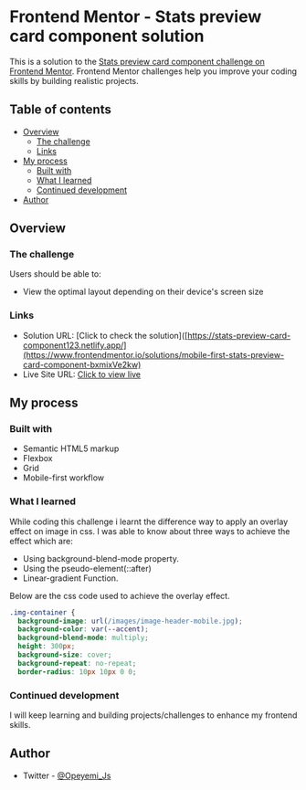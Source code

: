# Frontend Mentor - Stats preview card component solution

This is a solution to the [Stats preview card component challenge on Frontend Mentor](https://www.frontendmentor.io/challenges/stats-preview-card-component-8JqbgoU62). Frontend Mentor challenges help you improve your coding skills by building realistic projects. 

## Table of contents

- [Overview](#overview)
  - [The challenge](#the-challenge)
  - [Links](#links)
- [My process](#my-process)
  - [Built with](#built-with)
  - [What I learned](#what-i-learned)
  - [Continued development](#continued-development)
- [Author](#author)

## Overview

### The challenge

Users should be able to:

- View the optimal layout depending on their device's screen size

### Links

- Solution URL: [Click to check the solution]([https://stats-preview-card-component123.netlify.app/](https://www.frontendmentor.io/solutions/mobile-first-stats-preview-card-component-bxmixVe2kw)
- Live Site URL: [Click to view live ](https://stats-preview-card-component123.netlify.app/)

## My process

### Built with

- Semantic HTML5 markup
- Flexbox
- Grid
- Mobile-first workflow

### What I learned
While coding this challenge i learnt the
difference way to apply an overlay effect on image
in css. I was able to know about three ways to achieve the effect which are:

- Using background-blend-mode property.
- Using the pseudo-element(::after)
- Linear-gradient Function.

Below are the css code used to achieve the overlay effect.

```css
.img-container {
  background-image: url(/images/image-header-mobile.jpg);
  background-color: var(--accent);
  background-blend-mode: multiply;
  height: 300px;
  background-size: cover;
  background-repeat: no-repeat;
  border-radius: 10px 10px 0 0;
```

### Continued development
  I will keep learning and building projects/challenges to enhance my frontend skills.
  
## Author
- Twitter - [@Opeyemi_Js](https://www.twitter.com/Opeyemi_Js)
